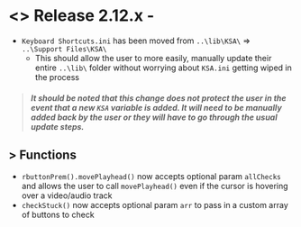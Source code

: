 # <> Release 2.12.x - 
- `Keyboard Shortcuts.ini` has been moved from `..\lib\KSA\` => `..\Support Files\KSA\`
    - This should allow the user to more easily, manually update their entire `..\lib\` folder without worrying about `KSA.ini` getting wiped in the process
> ##### *It should be noted that this change does not protect the user in the event that a new `KSA` variable is added. It will need to be manually added back by the user or they will have to go through the usual update steps.*

## > Functions
- `rbuttonPrem().movePlayhead()` now accepts optional param `allChecks` and allows the user to call `movePlayhead()` even if the cursor is hovering over a video/audio track
- `checkStuck()` now accepts optional param `arr` to pass in a custom array of buttons to check